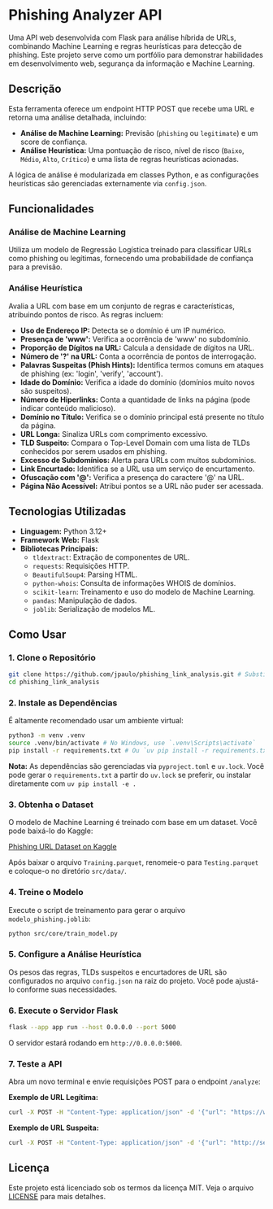 # Phishing Analyzer API

Uma API web desenvolvida com Flask para análise híbrida de URLs, combinando Machine Learning e regras heurísticas para detecção de phishing. Este projeto serve como um portfólio para demonstrar habilidades em desenvolvimento web, segurança da informação e Machine Learning.

## Descrição

Esta ferramenta oferece um endpoint HTTP POST que recebe uma URL e retorna uma análise detalhada, incluindo:

-   **Análise de Machine Learning:** Previsão (`phishing` ou `legitimate`) e um score de confiança.
-   **Análise Heurística:** Uma pontuação de risco, nível de risco (`Baixo`, `Médio`, `Alto`, `Crítico`) e uma lista de regras heurísticas acionadas.

A lógica de análise é modularizada em classes Python, e as configurações heurísticas são gerenciadas externamente via `config.json`.

## Funcionalidades

### Análise de Machine Learning

Utiliza um modelo de Regressão Logística treinado para classificar URLs como phishing ou legítimas, fornecendo uma probabilidade de confiança para a previsão.

### Análise Heurística

Avalia a URL com base em um conjunto de regras e características, atribuindo pontos de risco. As regras incluem:

-   **Uso de Endereço IP:** Detecta se o domínio é um IP numérico.
-   **Presença de 'www':** Verifica a ocorrência de 'www' no subdomínio.
-   **Proporção de Dígitos na URL:** Calcula a densidade de dígitos na URL.
-   **Número de '?' na URL:** Conta a ocorrência de pontos de interrogação.
-   **Palavras Suspeitas (Phish Hints):** Identifica termos comuns em ataques de phishing (ex: 'login', 'verify', 'account').
-   **Idade do Domínio:** Verifica a idade do domínio (domínios muito novos são suspeitos).
-   **Número de Hiperlinks:** Conta a quantidade de links na página (pode indicar conteúdo malicioso).
-   **Domínio no Título:** Verifica se o domínio principal está presente no título da página.
-   **URL Longa:** Sinaliza URLs com comprimento excessivo.
-   **TLD Suspeito:** Compara o Top-Level Domain com uma lista de TLDs conhecidos por serem usados em phishing.
-   **Excesso de Subdomínios:** Alerta para URLs com muitos subdomínios.
-   **Link Encurtado:** Identifica se a URL usa um serviço de encurtamento.
-   **Ofuscação com '@':** Verifica a presença do caractere '@' na URL.
-   **Página Não Acessível:** Atribui pontos se a URL não puder ser acessada.

## Tecnologias Utilizadas

-   **Linguagem:** Python 3.12+
-   **Framework Web:** Flask
-   **Bibliotecas Principais:**
    -   `tldextract`: Extração de componentes de URL.
    -   `requests`: Requisições HTTP.
    -   `BeautifulSoup4`: Parsing HTML.
    -   `python-whois`: Consulta de informações WHOIS de domínios.
    -   `scikit-learn`: Treinamento e uso do modelo de Machine Learning.
    -   `pandas`: Manipulação de dados.
    -   `joblib`: Serialização de modelos ML.

## Como Usar

### 1. Clone o Repositório

```bash
git clone https://github.com/jpaulo/phishing_link_analysis.git # Substitua pela URL real do seu repositório
cd phishing_link_analysis
```

### 2. Instale as Dependências

É altamente recomendado usar um ambiente virtual:

```bash
python3 -m venv .venv
source .venv/bin/activate # No Windows, use `.venv\Scripts\activate`
pip install -r requirements.txt # Ou `uv pip install -r requirements.txt` se estiver usando uv
```

**Nota:** As dependências são gerenciadas via `pyproject.toml` e `uv.lock`. Você pode gerar o `requirements.txt` a partir do `uv.lock` se preferir, ou instalar diretamente com `uv pip install -e .`

### 3. Obtenha o Dataset

O modelo de Machine Learning é treinado com base em um dataset. Você pode baixá-lo do Kaggle:

[Phishing URL Dataset on Kaggle](https://www.kaggle.com/datasets/hemanthpingali/phishing-url?resource=download&select=Training.parquet)

Após baixar o arquivo `Training.parquet`, renomeie-o para `Testing.parquet` e coloque-o no diretório `src/data/`.

### 4. Treine o Modelo

Execute o script de treinamento para gerar o arquivo `modelo_phishing.joblib`:

```bash
python src/core/train_model.py
```

### 5. Configure a Análise Heurística

Os pesos das regras, TLDs suspeitos e encurtadores de URL são configurados no arquivo `config.json` na raiz do projeto. Você pode ajustá-lo conforme suas necessidades.

### 6. Execute o Servidor Flask

```bash
flask --app app run --host 0.0.0.0 --port 5000
```

O servidor estará rodando em `http://0.0.0.0:5000`.

### 7. Teste a API

Abra um novo terminal e envie requisições POST para o endpoint `/analyze`:

**Exemplo de URL Legítima:**

```bash
curl -X POST -H "Content-Type: application/json" -d '{"url": "https://www.google.com"}' http://127.0.0.1:5000/analyze
```

**Exemplo de URL Suspeita:**

```bash
curl -X POST -H "Content-Type: application/json" -d '{"url": "http://secure-login-bancodobrasil.com-update.info/personal-data"}' http://127.0.0.1:5000/analyze
```

## Licença

Este projeto está licenciado sob os termos da licença MIT. Veja o arquivo [LICENSE](./LICENSE) para mais detalhes.
